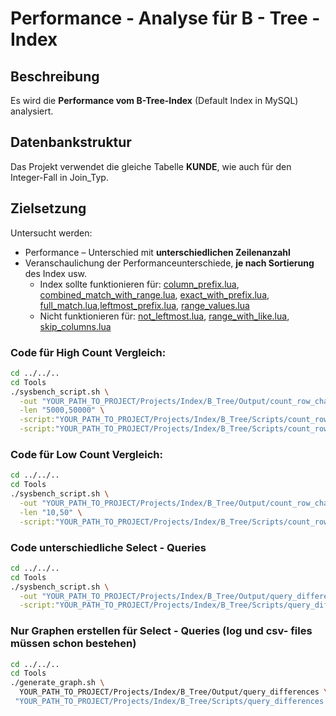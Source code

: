 # Performance - Analyse für B - Tree - Index

## Beschreibung

Es wird die **Performance vom B-Tree-Index** (Default Index in MySQL) analysiert.

## Datenbankstruktur

Das Projekt verwendet die gleiche Tabelle **KUNDE**, wie auch für den Integer-Fall in Join_Typ.

## Zielsetzung
Untersucht werden:
- Performance – Unterschied mit **unterschiedlichen Zeilenanzahl**
- Veranschaulichung der Performanceunterschiede, **je nach Sortierung** des Index usw.
  - Index sollte funktionieren für: [column_prefix.lua](Scripts/query_differences/query_differences_select/column_prefix.lua), [combined_match_with_range.lua](Scripts/query_differences/query_differences_select/combined_match_with_range.lua), [exact_with_prefix.lua](Scripts/query_differences/query_differences_select/exact_with_prefix.lua), [full_match.lua](Scripts/query_differences/query_differences_select/full_match.lua),[leftmost_prefix.lua](Scripts/query_differences/query_differences_select/leftmost_prefix.lua), [range_values.lua](Scripts/query_differences/query_differences_select/range_values.lua)
  - Nicht funktionieren für: [not_leftmost.lua](Scripts/query_differences/query_differences_select/not_leftmost.lua), [range_with_like.lua](Scripts/query_differences/query_differences_select/range_with_like.lua), [skip_columns.lua](Scripts/query_differences/query_differences_select/skip_columns.lua)

### Code für High Count Vergleich:

```bash
cd ../../..
cd Tools
./sysbench_script.sh \
  -out "YOUR_PATH_TO_PROJECT/Projects/Index/B_Tree/Output/count_row_changes/high_counts" \
  -len "5000,50000" \
  -script:"YOUR_PATH_TO_PROJECT/Projects/Index/B_Tree/Scripts/count_row_changes/with_index:true" \
  -script:"YOUR_PATH_TO_PROJECT/Projects/Index/B_Tree/Scripts/count_row_changes/without_index:true"
```

### Code für Low Count Vergleich:
```bash
cd ../../..
cd Tools
./sysbench_script.sh \
  -out "YOUR_PATH_TO_PROJECT/Projects/Index/B_Tree/Output/count_row_changes/low_counts" \
  -len "10,50" \
  -script:"YOUR_PATH_TO_PROJECT/Projects/Index/B_Tree/Scripts/count_row_changes/with_index:true"  
```

### Code unterschiedliche Select - Queries
```bash
cd ../../..
cd Tools
./sysbench_script.sh \
  -out "YOUR_PATH_TO_PROJECT/Projects/Index/B_Tree/Output/query_differences" \
  -script:"YOUR_PATH_TO_PROJECT/Projects/Index/B_Tree/Scripts/query_differences:false" 
```

### Nur Graphen erstellen für Select - Queries (log und csv- files müssen schon bestehen)
```bash
cd ../../..
cd Tools
./generate_graph.sh \
  YOUR_PATH_TO_PROJECT/Projects/Index/B_Tree/Output/query_differences \
 "YOUR_PATH_TO_PROJECT/Projects/Index/B_Tree/Scripts/query_differences:false" 
```